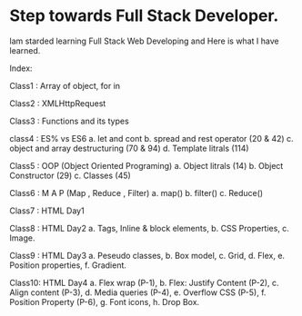 # Step towards Full Stack Developer.
lam starded learning Full Stack Web Developing and Here is what I have learned.

Index:

Class1 : Array of object, for in

Class2 : XMLHttpRequest

Class3 : Functions and its types

class4 : ES% vs ES6
          a. let and cont 
          b. spread and rest operator (20 & 42)
          c. object and array destructuring (70 & 94)
          d. Template litrals (114)

Class5 : OOP (Object Oriented Programing)
          a. Object litrals (14)
          b. Object Constructor (29)
          c. Classes (45)

Class6 : M A P (Map , Reduce , Filter)
          a. map()
          b. filter()
          c. Reduce()
          
Class7 : HTML Day1

Class8 : HTML Day2
         a. Tags, Inline & block elements,
         b. CSS Properties,
         c. Image.

Class9 : HTML Day3
         a. Peseudo classes,
         b. Box model,
         c. Grid,
         d. Flex,
         e. Position properties,
         f. Gradient.

Class10: HTML Day4
         a. Flex wrap (P-1),
         b. Flex: Justify Content (P-2),
         c. Align content (P-3),
         d. Media queries (P-4),
         e. Overflow CSS (P-5),
         f. Position Property (P-6),
         g. Font icons,
         h. Drop Box.
